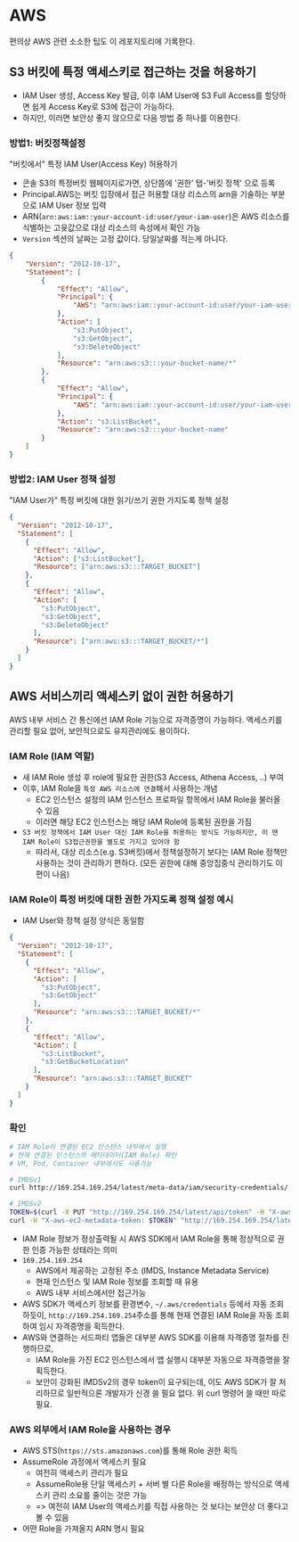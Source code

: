 # AWS

편의상 AWS 관련 소소한 팁도 이 레포지토리에 기록한다.

## S3 버킷에 특정 액세스키로 접근하는 것을 허용하기

- IAM User 생성, Access Key 발급, 이후 IAM User에 S3 Full Access를 할당하면 쉽게 Access Key로 S3에 접근이 가능하다.
- 하지만, 이러면 보안상 좋지 않으므로 다음 방법 중 하나를 이용한다.

### 방법1: 버킷정책설정

"버킷에서" 특정 IAM User(Access Key) 허용하기

- 콘솔 S3의 특정버킷 웹페이지로가면, 상단쯤에 '권한' 탭-'버킷 정책' 으로 등록
- Principal.AWS는 버킷 입장에서 접근 허용할 대상 리소스의 arn을 기술하는 부분으로 IAM User 정보 입력
- ARN(`arn:aws:iam::your-account-id:user/your-iam-user`)은 AWS 리소스를 식별하는 고윳값으로 대상 리소스의 속성에서 확인 가능
- `Version` 섹션의 날짜는 고정 값이다. 당일날짜를 적는게 아니다.

```json
{
    "Version": "2012-10-17",
    "Statement": [
        {
            "Effect": "Allow",
            "Principal": {
                "AWS": "arn:aws:iam::your-account-id:user/your-iam-user"
            },
            "Action": [
                "s3:PutObject",
                "s3:GetObject",
                "s3:DeleteObject"
            ],
            "Resource": "arn:aws:s3:::your-bucket-name/*"
        },
        {
            "Effect": "Allow",
            "Principal": {
                "AWS": "arn:aws:iam::your-account-id:user/your-iam-user"
            },
            "Action": "s3:ListBucket",
            "Resource": "arn:aws:s3:::your-bucket-name"
        }
    ]
}
```

### 방법2: IAM User 정책 설정

"IAM User가" 특정 버킷에 대한 읽기/쓰기 권한 가지도록 정책 설정

```json
{
  "Version": "2012-10-17",
  "Statement": [
    {
      "Effect": "Allow",
      "Action": ["s3:ListBucket"],
      "Resource": ["arn:aws:s3:::TARGET_BUCKET"]
    },
    {
      "Effect": "Allow",
      "Action": [
        "s3:PutObject",
        "s3:GetObject",
        "s3:DeleteObject"
      ],
      "Resource": ["arn:aws:s3:::TARGET_BUCKET/*"]
    }
  ]
}
```

## AWS 서비스끼리 액세스키 없이 권한 허용하기

AWS 내부 서비스 간 통신에선 IAM Role 기능으로 자격증명이 가능하다. 액세스키를 관리할 필요 없어, 보안적으로도 유지관리에도 용이하다.

### IAM Role (IAM 역할)

- 새 IAM Role 생성 후 role에 필요한 권한(S3 Access, Athena Access, ..) 부여
- 이후, IAM Role을 `특정 AWS 리소스에 연결`해서 사용하는 개념
  - EC2 인스턴스 설정의 IAM 인스턴스 프로파일 항목에서 IAM Role을 불러올 수 있음
  - 이러면 해당 EC2 인스턴스는 해당 IAM Role에 등록된 권한을 가짐
- `S3 버킷 정책에서 IAM User 대신 IAM Role을 허용하는 방식도 가능하지만, 이 땐 IAM Role이 S3접근권한을 별도로 가지고 있어야 함`
  - 따라서, 대상 리소스(e.g. S3버킷)에서 정책설정하기 보다는 IAM Role 정책만 사용하는 것이 관리하기 편하다. (모든 권한에 대해 중앙집중식 관리하기도 이 편이 나음)

### IAM Role이 특정 버킷에 대한 권한 가지도록 정책 설정 예시

- IAM User와 정책 설정 양식은 동일함

```json
{
  "Version": "2012-10-17",
  "Statement": [
    {
      "Effect": "Allow",
      "Action": [
        "s3:PutObject",
        "s3:GetObject"
      ],
      "Resource": "arn:aws:s3:::TARGET_BUCKET/*"
    },
    {
      "Effect": "Allow",
      "Action": [
        "s3:ListBucket",
        "s3:GetBucketLocation"
      ],
      "Resource": "arn:aws:s3:::TARGET_BUCKET"
    }
  ]
}
```

### 확인

```sh
# IAM Role이 연결된 EC2 인스턴스 내부에서 실행
# 현재 연결된 인스턴스의 메타데이터(IAM Role) 확인
# VM, Pod, Container 내부에서도 사용가능

# IMDSv1
curl http://169.254.169.254/latest/meta-data/iam/security-credentials/

# IMDSv2
TOKEN=$(curl -X PUT "http://169.254.169.254/latest/api/token" -H "X-aws-ec2-metadata-token-ttl-seconds: 21600")
curl -H "X-aws-ec2-metadata-token: $TOKEN" "http://169.254.169.254/latest/meta-data/iam/security-credentials/"
```

- IAM Role 정보가 정상출력될 시 AWS SDK에서 IAM Role을 통해 정상적으로 권한 인증 가능한 상태라는 의미
- `169.254.169.254`
  - AWS에서 제공하는 고정된 주소 (IMDS, Instance Metadata Service)
  - 현재 인스턴스 및 IAM Role 정보를 조회할 때 유용
  - AWS 내부 서비스에서만 접근가능
- AWS SDK가 액세스키 정보를 환경변수, `~/.aws/credentials` 등에서 자동 조회하듯이, `http://169.254.169.254`주소를 통해 현재 연결된 IAM Role을 자동 조회하여 임시 자격증명을 획득한다.
- AWS와 연결하는 서드파티 앱들은 대부분 AWS SDK를 이용해 자격증명 절차를 진행하므로,
  - IAM Role을 가진 EC2 인스턴스에서 앱 실행시 대부분 자동으로 자격증명을 잘 획득한다.
  - 보안이 강화된 IMDSv2의 경우 token이 요구되는데, 이도 AWS SDK가 잘 처리하므로 일반적으론 개발자가 신경 쓸 필요 없다. 위 curl 명령어 쓸 때만 따로 필요.

### AWS 외부에서 IAM Role을 사용하는 경우

- AWS STS(`https://sts.amazonaws.com`)를 통해 Role 권한 획득
- AssumeRole 과정에서 액세스키 필요
  - 여전히 액세스키 관리가 필요
  - AssumeRole용 단일 액세스키 + 서버 별 다른 Role을 배정하는 방식으로 액세스키 관리 소요를 줄이는 것은 가능
  - => 여전히 IAM User의 액세스키를 직접 사용하는 것 보다는 보안상 더 좋다고 볼 수 있음
- 어떤 Role을 가져올지 ARN 명시 필요
